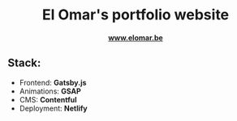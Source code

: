 <h1 align="center">
  El Omar's portfolio website
  
</h1>
<h4 align="center"><a href="https://www.elomar.be/">www.elomar.be</a></h4>


<h2>
  Stack:
</h2>

<ul>
  <li>Frontend: <strong>Gatsby.js</strong></li>
  <li>Animations: <strong>GSAP</strong></li>
  <li>CMS: <strong>Contentful</strong></li>
  <li>Deployment: <strong>Netlify</strong></li>
</ul>
